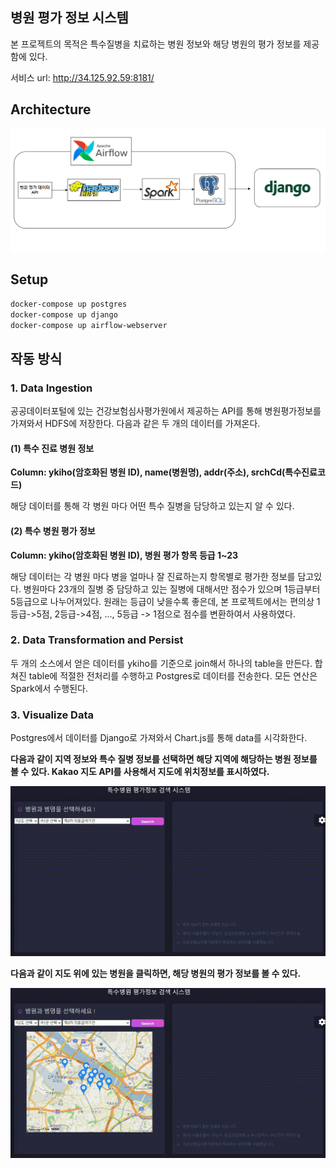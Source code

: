 
## 병원 평가 정보 시스템

본 프로젝트의 목적은 특수질병을 치료하는 병원 정보와 해당 병원의 평가 정보를 제공함에 있다.

서비스 url: http://34.125.92.59:8181/

## Architecture

![readme.PNG](./img/readme.PNG)

## Setup

```bash
docker-compose up postgres
docker-compose up django
docker-compose up airflow-webserver
```


## 작동 방식


### 1. Data Ingestion

공공데이터포털에 있는 건강보험심사평가원에서 제공하는 API를 통해 병원평가정보를 가져와서 HDFS에 저장한다. 다음과 같은 두 개의 데이터를 가져온다.

#### (1) 특수 진료 병원 정보

**Column: ykiho(암호화된 병원 ID), name(병원명), addr(주소), srchCd(특수진료코드)**

해당 데이터를 통해 각 병원 마다 어떤 특수 질병을 담당하고 있는지 알 수 있다.

#### (2) 특수 병원 평가 정보

**Column: ykiho(암호화된 병원 ID), 병원 평가 항목 등급 1~23**

해당 데이터는 각 병원 마다 병을 얼마나 잘 진료하는지 항목별로 평가한 정보를 담고있다. 병원마다 23개의 질병 중 담당하고 있는 질병에 대해서만 점수가 있으며 1등급부터 5등급으로 나누어져있다. 원래는 등급이 낮을수록 좋은데, 본 프로젝트에서는 편의상 1등급->5점, 2등급->4점, ..., 5등급 -> 1점으로 점수를 변환하여서 사용하였다.

### 2. Data Transformation and Persist

두 개의 소스에서 얻은 데이터를 ykiho를 기준으로 join해서 하나의 table을 만든다. 합쳐진 table에 적절한 전처리를 수행하고 Postgres로 데이터를 전송한다. 모든 연산은 Spark에서 수행된다.

### 3. Visualize Data

Postgres에서 데이터를 Django로 가져와서 Chart.js를 통해 data를 시각화한다. 

**다음과 같이 지역 정보와 특수 질병 정보를 선택하면 해당 지역에 해당하는 병원 정보를 볼 수 있다. Kakao 지도 API를 사용해서 지도에 위치정보를 표시하였다.**

![1.gif](./img/1.gif)

**다음과 같이 지도 위에 있는 병원을 클릭하면, 해당 병원의 평가 정보를 볼 수 있다.**

![2.gif](./img/2.gif)


